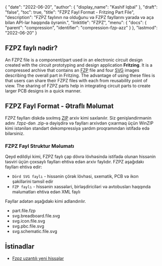 {
  "date": "2022-06-20",
  "author": {
    "display_name": "Kashif Iqbal"
},
  "draft": "false",
  "toc": true,
  "title": "FZPZ Fayl Format - Fritzing Part File",
  "description": "FZPZ faylının nə olduğunu və FZPZ fayllarını yarada və aça bilən API-lər haqqında öyrənin.",
  "linktitle": "FZPZ",
  "menu": {
    "docs": {
      "parent": "compression",
      "identifier": "compression-fzp-azz"
}
},
  "lastmod": "2022-06-20"
}

## FZPZ faylı nədir?

An FZPZ file is a component/part used in an electronic circuit design created with the circuit prototyping and design application **Fritzing**. It is a compressed archive that contains an [FZP](/cad/fzp/) file and four [SVG](/page-description-language/svg/) images describing the overall part in Fritzing. The advantage of using these files is that users can share their FZPZ files with each from reusability point of view. The sharing of FZPZ parts help in integrating circuit parts to create larger PCB designs in a quick manner.

## FZPZ Fayl Format - Ətraflı Məlumat

FZPZ faylları diskdə sıxılmış [ZIP](/compression/zip/) arxiv kimi saxlanılır. Siz genişləndirmənin adını .fzpz-dən .zip-ə dəyişdirə və faylları arxivdən çıxarmaq üçün WinZIP kimi istənilən standart dekompressiya yardım proqramından istifadə edə bilərsiniz.

### FZPZ Fayl Struktur Məlumatı

Qeyd edildiyi kimi, FZPZ faylı çap dövrə lövhəsində istifadə olunan hissənin təsviri üçün çoxsaylı faylları ehtiva edən arxiv faylıdır. FZPZ aşağıdakı faylları ehtiva edir:

 * `Dörd SVG faylı` - hissənin çörək lövhəsi, sxematik, PCB və ikon şəkillərini təmsil edir
 * `FZP faylı` - hissənin xassələri, birləşdiriciləri və avtobusları haqqında məlumatları ehtiva edən XML faylı

Fayllar adətən aşağıdakı kimi adlandırılır.

 * part.file.fzp
 * svg.breadboard.file.svg
 * svg.icon.file.svg
 * svg.pbc.file.svg
 * svg.schematic.file.svg

## İstinadlar ##

* [Fzpz uzantılı yeni hissələr](https://forum.fritzing.org/t/new-parts-with-fzpz-extension/8007/2)


